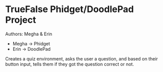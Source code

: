 # TrueFalse Phidget/DoodlePad Project
Authors: Megha & Erin
- Megha -> Phidget
- Erin -> DoodlePad

Creates a quiz environment, asks the user a question, and based on their button input, tells them if they got the question correct or not.
